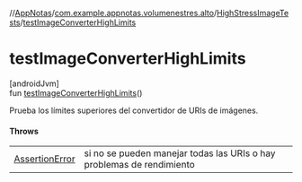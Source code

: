//[AppNotas](../../../index.md)/[com.example.appnotas.volumenestres.alto](../index.md)/[HighStressImageTests](index.md)/[testImageConverterHighLimits](test-image-converter-high-limits.md)

# testImageConverterHighLimits

[androidJvm]\
fun [testImageConverterHighLimits](test-image-converter-high-limits.md)()

Prueba los límites superiores del convertidor de URIs de imágenes.

#### Throws

| | |
|---|---|
| [AssertionError](https://developer.android.com/reference/kotlin/java/lang/AssertionError.html) | si no se pueden manejar todas las URIs o hay problemas de rendimiento |
